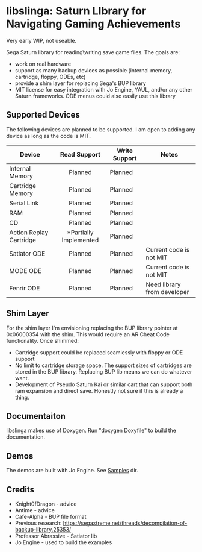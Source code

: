 # libslinga: Saturn LIbrary for Navigating Gaming Achievements #

Very early WIP, not useable. 

Sega Saturn library for reading\writing save game files. The goals are:
- work on real hardware
- support as many backup devices as possible (internal memory, cartridge, floppy, ODEs, etc)
- provide a shim layer for replacing Sega's BUP library
- MIT license for easy integration with Jo Engine, YAUL, and/or any other Saturn frameworks. ODE menus could also easily use this library

## Supported Devices ##

The following devices are planned to be supported. I am open to adding any device as long as the code is MIT. 

|Device|Read Support|Write Support|Notes|
|---|:---:|---|---|
|Internal Memory|Planned|Planned||
|Cartridge Memory|Planned|Planned||
|Serial Link|Planned|Planned||
|RAM|Planned|Planned||
|CD|Planned|Planned||
|Action Replay Cartridge|*Partially Implemented|Planned||
|Satiator ODE|Planned|Planned|Current code is not MIT|
|MODE ODE|Planned|Planned|Current code is not MIT|
|Fenrir ODE|Planned|Planned|Need library from developer|

## Shim Layer ##

For the shim layer I'm envisioning replacing the BUP library pointer at 0x06000354 with the shim. This would require an AR Cheat Code functionality. Once shimmed:
- Cartridge support could be replaced seamlessly with floppy or ODE support
- No limit to cartridge storage space. The support sizes of cartridges are stored in the BUP library. Replacing BUP lib means we can do whatever want. 
- Development of Pseudo Saturn Kai or similar cart that can support both ram expansion and direct save. Honestly not sure if this is already a thing. 

## Documentaiton ##
libslinga makes use of Doxygen. Run "doxygen Doxyfile" to build the documentation. 

## Demos ##
The demos are built with Jo Engine. See [Samples](samples/) dir.

## Credits ## 
- Knight0fDragon - advice
- Antime - advice
- Cafe-Alpha - BUP file format
- Previous research: https://segaxtreme.net/threads/decompilation-of-backup-library.25353/
- Professor Abrassive - Satiator lib
- Jo Engine - used to build the examples

